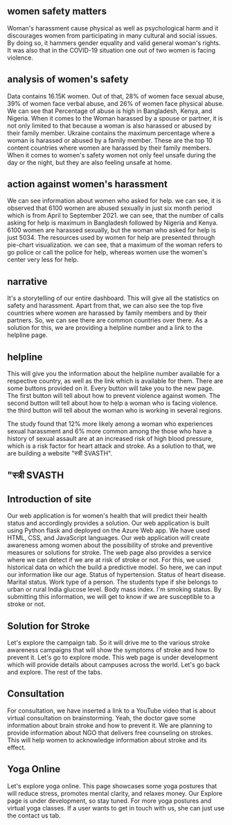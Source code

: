 women safety matters
---------------------
Woman's harassment cause physical as well as psychological harm and it discourages women from participating in many cultural and social issues. 
By doing so, it hammers gender equality and valid general woman's rights.
It was also that in the COVID-19 situation one out of two women is facing violence.

analysis of women's safety
-------------------------
Data contains 16.15K women. Out of that, 28% of women face sexual abuse, 39% of women face verbal abuse, and 26% of women face physical abuse. 
We can see that Percentage of abuse is high in Bangladesh, Kenya, and Nigeria. 
When it comes to the Woman harassed by a spouse or partner, it is not only limited to that because a woman is also harassed or abused by their family member.
Ukraine contains the maximum percentage where a woman is harassed or abused by a family member.
These are the top 10 content countries where women are harassed by their family members.
When it comes to women's safety women not only feel unsafe during the day or the night, but they are also feeling unsafe at home.

action against women's harassment
-------------------------------
We can see information about women who asked for help.
we can see, it is observed that 6100 women are abused sexually in just six month period which is from April to September 2021.
we can see, that the number of calls asking for help is maximum in Bangladesh followed by Nigeria and Kenya.
6100 women are harassed sexually, but the woman who asked for help is just 5034.
The resources used by women for help are presented through pie-chart visualization.
we can see, that a maximum of the woman refers to go police or call the police for help, whereas women use the women's center very less for help.

narrative
----------
It's a storytelling of our entire dashboard. 
This will give all the statistics on safety and harassment.
Apart from that, we can also see the top five countries where women are harassed by family members and by their partners. 
So, we can see there are common countries over there.
As a solution for this, we are providing a helpline number and a link to the helpline page.

helpline
---------
This will give you the information about the helpline number available for a respective country, as well as the link which is available for them.
There are some buttons provided on it. Every button will take you to the new page.
The first button will tell about how to prevent violence against women.
The second button will tell about how to help a woman who is facing violence.	
the third button will tell about the woman who is working in several regions.

The study found that 12% more likely among a woman who experiences sexual harassment and 6% more common among the those who have a history 
of sexual assault are at an increased risk of high blood pressure, which is a risk factor for heart attack and stroke.
As a solution to that, we are building a website "स्त्री SVASTH".


"स्त्री SVASTH
---------
Introduction of site
----------------------
Our web application is for women's health that will predict their health status and accordingly provides a solution. Our web application is built using Python flask and deployed on the Azure Web app. We have used HTML, CSS, and JavaScript languages.
Our web application will create awareness among women about the possibility of stroke and preventive measures or solutions for stroke. The web page also provides a service where we can detect if we are at risk of stroke or not.
For this, we used historical data on which the build a predictive model.
So here, we can input our information like our age.
Status of hypertension.
Status of heart disease. Marital status.
Work type of a person.
The students type if she belongs to urban or rural India glucose level.
Body mass index.
I'm smoking status.
By submitting this information, we will get to know if we are susceptible to a stroke or not.

Solution for Stroke
--------------------
Let's explore the campaign tab.
So it will drive me to the various stroke awareness campaigns that will show the symptoms of stroke and how to prevent it. Let's go to explore mode.
This web page is under development which will provide details about campuses across the world.
Let's go back and explore.
The rest of the tabs.

Consultation
-------------
For consultation, we have inserted a link to a YouTube video that is about virtual consultation on brainstorming.
Yeah, the doctor gave some information about brain stroke and how to prevent it.
We are planning to provide information about NGO that delivers free counseling on strokes. This will help women to acknowledge information about stroke and its effect.

Yoga Online
-------------
Let's explore yoga online.
This page showcases some yoga postures that will reduce stress, promotes mental clarity, and relaxes money. Our Explore page is under development, so stay tuned.
For more yoga postures and virtual yoga classes.
If a user wants to get in touch with us, she can just use the contact us tab.
